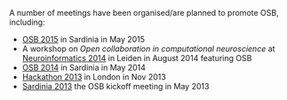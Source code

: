 A number of meetings have been organised/are planned to promote OSB, including:

-   [OSB 2015](/docs/Help/Meetings#OSB_2015) in Sardinia in May 2015
-   A workshop on *Open collaboration in computational neuroscience* at [Neuroinformatics 2014](/docs/Help/Meetings#Neuroinformatics_2014) in Leiden in August 2014 featuring OSB
-   [OSB 2014](/docs/Help/Meetings#OSB_2014) in Sardinia in May 2014
-   [Hackathon 2013](/docs/Help/Meetings#Hackathon_2013) in London in Nov 2013
-   [Sardinia 2013](/docs/Help/Meetings#Sardinia_2013) the OSB kickoff meeting in May 2013
